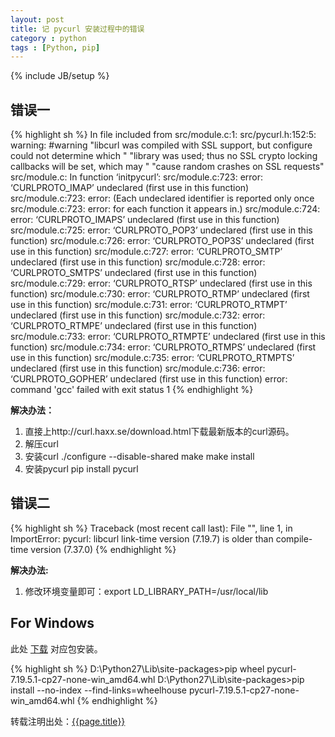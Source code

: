 ```yaml
---
layout: post
title: 记 pycurl 安装过程中的错误
category : python
tags : [Python, pip]
---
```

{% include JB/setup %}

## 错误一 ##

{% highlight sh %}
In file included from src/module.c:1:
src/pycurl.h:152:5: warning: #warning "libcurl was compiled with SSL support, but configure could not determine which " "library was used; thus no SSL crypto locking callbacks will be set, which may " "cause random crashes on SSL requests"
src/module.c: In function ‘initpycurl’:
src/module.c:723: error: ‘CURLPROTO_IMAP’ undeclared (first use in this function)
src/module.c:723: error: (Each undeclared identifier is reported only once
src/module.c:723: error: for each function it appears in.)
src/module.c:724: error: ‘CURLPROTO_IMAPS’ undeclared (first use in this function)
src/module.c:725: error: ‘CURLPROTO_POP3’ undeclared (first use in this function) src/module.c:726: error: ‘CURLPROTO_POP3S’ undeclared (first use in this function)
src/module.c:727: error: ‘CURLPROTO_SMTP’ undeclared (first use in this function)
src/module.c:728: error: ‘CURLPROTO_SMTPS’ undeclared (first use in this function)
src/module.c:729: error: ‘CURLPROTO_RTSP’ undeclared (first use in this function) src/module.c:730: error: ‘CURLPROTO_RTMP’ undeclared (first use in this function)
src/module.c:731: error: ‘CURLPROTO_RTMPT’ undeclared (first use in this function)
src/module.c:732: error: ‘CURLPROTO_RTMPE’ undeclared (first use in this function)
src/module.c:733: error: ‘CURLPROTO_RTMPTE’ undeclared (first use in this function)
src/module.c:734: error: ‘CURLPROTO_RTMPS’ undeclared (first use in this function)
src/module.c:735: error: ‘CURLPROTO_RTMPTS’ undeclared (first use in this function)
src/module.c:736: error: ‘CURLPROTO_GOPHER’ undeclared (first use in this function)
error: command 'gcc' failed with exit status 1
{% endhighlight %}

**解决办法：**

1. 直接上http://curl.haxx.se/download.html下载最新版本的curl源码。
2. 解压curl
3. 安装curl ./configure --disable-shared make make install
4. 安装pycurl pip install pycurl

## 错误二 ##

{% highlight sh %}
Traceback (most recent call last):
  File "<stdin>", line 1, in <module>
ImportError: pycurl: libcurl link-time version (7.19.7) is older than compile-time version (7.37.0)
{% endhighlight %}

**解决办法:**

1. 修改环境变量即可：export LD_LIBRARY_PATH=/usr/local/lib

## For Windows ##

此处 [下载](http://www.lfd.uci.edu/~gohlke/pythonlibs/ "pythonlibs") 对应包安装。

{% highlight sh %}
D:\Python27\Lib\site-packages>pip wheel pycurl-7.19.5.1-cp27-none-win_amd64.whl
D:\Python27\Lib\site-packages>pip install --no-index --find-links=wheelhouse pycurl-7.19.5.1-cp27-none-win_amd64.whl
{% endhighlight %}

转载注明出处：[{{page.title}}]({{permalink}})
